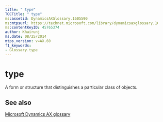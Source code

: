 ```yaml
---
title: " type"
TOCTitle: " type"
ms:assetid: DynamicsAXGlossary.1605590
ms:mtpsurl: https://technet.microsoft.com/library/dynamicsaxglossary.1605590(v=AX.60)
ms:contentKeyID: 45765374
author: Khairunj
ms.date: 08/25/2014
mtps_version: v=AX.60
f1_keywords:
- Glossary.type
---
```


# type

A form or structure that distinguishes a particular class of objects.

## See also

[Microsoft Dynamics AX glossary](glossary/microsoft-dynamics-ax-glossary.md)

  


